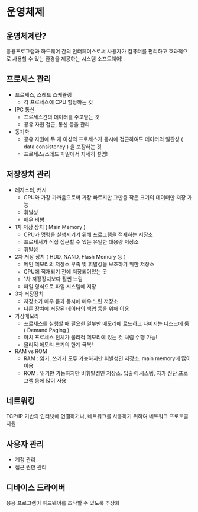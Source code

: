 # 운영체제

## 운영체제란?

응용프로그램과 하드웨어 간의 인터페이스로써 사용자가 컴퓨터를 편리하고 효과적으로 사용할 수 있는 환경을 제공하는 시스템 소프트웨어!

## 프로세스 관리

- 프로세스, 스레드 스케쥴링
    - 각 프로세스에 CPU 할당하는 것
- IPC 통신
    - 프로세스간의 데이터를 주고받는 것
    - 공유 자원 접근, 통신 등을 관리
- 동기화
    - 공유 자원에 두 개 이상의 프로세스가 동시에 접근하여도 데이터의 일관성 ( data consistency ) 을 보장하는 것
    - 프로세스/스레드 파일에서 자세히 설명!

## 저장장치 관리

- 레지스터, 캐시
    - CPU와 가장 가까움으로써 가장 빠르지만 그만큼 작은 크기의 데이터만 저장 가능
    - 휘발성
    - 매우 비쌈
- 1차 저장 장치 ( Main Memory )
    - CPU가 명령을 실행시키기 위해 프로그램을 적재하는 저장소
    - 프로세서가 직접 접근할 수 있는 유일한 대용량 저장소
    - 휘발성
- 2차 저장 장치 ( HDD, NAND, Flash Memory 등 )
    - 메인 메모리의 저장소 부족 및 휘발성을 보조하기 위한 저장소
    - CPU에 적재되기 전에 저장되어있는 곳
    - 1차 저장장치보다 훨씬 느림
    - 파일 형식으로 파일 시스템에 저장
- 3차 저장장치
    - 저장소가 매우 큼과 동시에 매우 느린 저장소
    - 다른 장치에 저장된 데이터의 백업 등을 위해 이용
- 가상메모리
    - 프로세스를 실행할 때 필요한 일부만 메모리에 로드하고 나머지는 디스크에 둠 ( Demand Paging )
    - 마치 프로세스 전체가 물리적 메모리에 있는 것 처럼 수행 가능!
    - 물리적 메모리 크기의 한계 극복!
- RAM vs ROM
    - RAM : 읽기, 쓰기가 모두 가능하지만 휘발성인 저장소. main memory에 많이 이용
    - ROM : 읽기만 가능하지만 비휘발성인 저장소. 입출력 시스템, 자가 진단 프로그램 등에 많이 사용

## 네트워킹

TCP/IP 기반의 인터넷에 연결하거나, 네트워크를 사용하기 위하여 네트워크 프로토콜 지원

## 사용자 관리

- 계정 관리
- 접근 권한 관리

## 디바이스 드라이버

응용 프로그램이 하드웨어를 조작할 수 있도록 추상화
